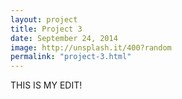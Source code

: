 ```yaml
---
layout: project
title: Project 3
date: September 24, 2014
image: http://unsplash.it/400?random
permalink: "project-3.html"
---
```


THIS IS MY EDIT!
